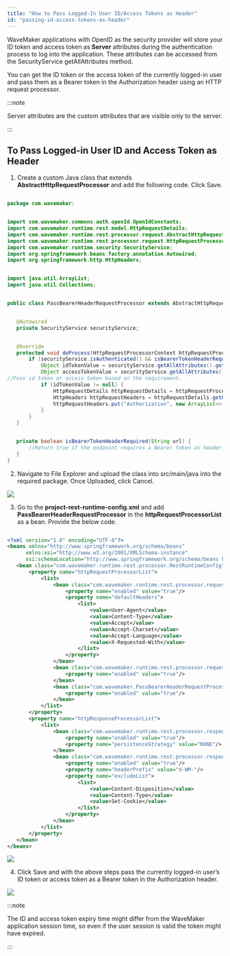 ```yaml
---
title: "How to Pass Logged-In User ID/Access Tokens as Header"
id: "passing-id-access-tokens-as-header"
---
```


WaveMaker applications with OpenID as the security provider will store your ID token and access token as **Server** attributes during the authentication process to log into the application. These attributes can be accessed from the SecurityService getAllAttributes method.

You can get the ID token or the access token of the currently logged-in user and pass them as a Bearer token in the Authorization header using an HTTP request processor.

:::note

Server attributes are the custom attributes that are visible only to the server.

:::

## To Pass Logged-in User ID and Access Token as Header

1. Create a custom Java class that extends **AbstractHttpRequestProcessor** and add the following code. Click Save.

```java

package com.wavemaker;


import com.wavemaker.commons.auth.openId.OpenIdConstants;
import com.wavemaker.runtime.rest.model.HttpRequestDetails;
import com.wavemaker.runtime.rest.processor.request.AbstractHttpRequestProcessor;
import com.wavemaker.runtime.rest.processor.request.HttpRequestProcessorContext;
import com.wavemaker.runtime.security.SecurityService;
import org.springframework.beans.factory.annotation.Autowired;
import org.springframework.http.HttpHeaders;


import java.util.ArrayList;
import java.util.Collections;


public class PassBearerHeaderRequestProcessor extends AbstractHttpRequestProcessor {


   @Autowired
   private SecurityService securityService;


   @Override
   protected void doProcess(HttpRequestProcessorContext httpRequestProcessorContext) {
       if (securityService.isAuthenticated() && isBearerTokenHeaderRequired(httpRequestProcessorContext.getHttpRequestDetails().getEndpointAddress())) {
           Object idTokenValue = securityService.getAllAttributes().get(OpenIdConstants.ID_TOKEN_VALUE);
           Object accessTokenValue = securityService.getAllAttributes().get(OpenIdConstants.ACCESS_TOKEN_VALUE);
//Pass id token or access token based on the requirement.
           if (idTokenValue != null) {
               HttpRequestDetails httpRequestDetails = httpRequestProcessorContext.getHttpRequestDetails();
               HttpHeaders httpRequestHeaders = httpRequestDetails.getHeaders();
               httpRequestHeaders.put("Authorization", new ArrayList<>(Collections.singleton("Bearer " + idTokenValue)));
           }
       }
   }


   private boolean isBearerTokenHeaderRequired(String url) {
       //Return true if the endpoint requires a Bearer token as header.
   }
}

```

2. Navigate to File Explorer and upload the class into src/main/java into the required package. Once Uploaded, click Cancel.

[![](/learn/assets/upload_src_main_java.png)](/learn/assets/upload_src_main_java.png)

3. Go to the **project-rest-runtime-config.xml** and add **PassBearerHeaderRequestProcessor** in the **httpRequestProcessorList** as a bean. Provide the below code.

```xml

<?xml version="1.0" encoding="UTF-8"?>
<beans xmlns="http://www.springframework.org/schema/beans"
      xmlns:xsi="http://www.w3.org/2001/XMLSchema-instance"
      xsi:schemaLocation="http://www.springframework.org/schema/beans http://www.springframework.org/schema/beans/spring-beans.xsd">
   <bean class="com.wavemaker.runtime.rest.processor.RestRuntimeConfig" id="appDefaultRestRuntimeConfig">
       <property name="httpRequestProcessorList">
           <list>
               <bean class="com.wavemaker.runtime.rest.processor.request.PassDefaultHeadersRequestProcessor">
                   <property name="enabled" value="true"/>
                   <property name="defaultHeaders">
                       <list>
                           <value>User-Agent</value>
                           <value>Content-Type</value>
                           <value>Accept</value>
                           <value>Accept-Charset</value>
                           <value>Accept-Language</value>
                           <value>X-Requested-With</value>
                       </list>
                   </property>
               </bean>
               <bean class="com.wavemaker.runtime.rest.processor.request.HttpRequestCookieProcessor">
                   <property name="enabled" value="true"/>
               </bean>
               <bean class="com.wavemaker.PassBearerHeaderRequestProcessor">
                   <property name="enabled" value="true"/>
               </bean>
           </list>
       </property>
       <property name="httpResponseProcessorList">
           <list>
               <bean class="com.wavemaker.runtime.rest.processor.response.HttpResponseCookieProcessor">
                   <property name="enabled" value="true"/>
                   <property name="persistenceStrategy" value="NONE"/>
               </bean>
               <bean class="com.wavemaker.runtime.rest.processor.response.PrefixHttpResponseHeadersResponseProcessor">
                   <property name="enabled" value="true"/>
                   <property name="headerPrefix" value="X-WM-"/>
                   <property name="excludeList">
                       <list>
                           <value>Content-Disposition</value>
                           <value>Content-Type</value>
                           <value>Set-Cookie</value>
                       </list>
                   </property>
               </bean>
           </list>
       </property>
   </bean>
</beans>

```

[![](/learn/assets/project_rest_runtime_config_added_bean_class.png)](/learn/assets/project_rest_runtime_config_added_bean_class.png)

4. Click Save and with the above steps pass the currently logged-in user’s ID token or access token as a Bearer token in the Authorization header.

[![](/learn/assets/project_rest_runtime_config_added_bean_class_save.png)](/learn/assets/project_rest_runtime_config_added_bean_class_save.png)

:::note

The ID and access token expiry time might differ from the WaveMaker application session time, so even if the user session is valid the token might have expired.

:::
